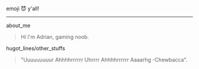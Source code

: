 emoji :smiling_imp: y'all!
***
about_me
>  Hi I'm Adrian, gaming noob.

hugot_lines/other_stuffs
> "Uuuuuuuuur Ahhhhrrrrrr
  Uhrrrr Ahhhhrrrrrr
    Aaaarhg -Chewbacca".
